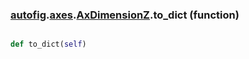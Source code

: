 ### [autofig](autofig.md).[axes](autofig.axes.md).[AxDimensionZ](autofig.axes.AxDimensionZ.md).to_dict (function)


```py

def to_dict(self)

```


